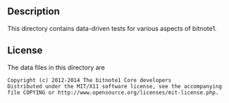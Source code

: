Description
------------

This directory contains data-driven tests for various aspects of bitnote1.

License
--------

The data files in this directory are

    Copyright (c) 2012-2014 The bitnote1 Core developers
    Distributed under the MIT/X11 software license, see the accompanying
    file COPYING or http://www.opensource.org/licenses/mit-license.php.


